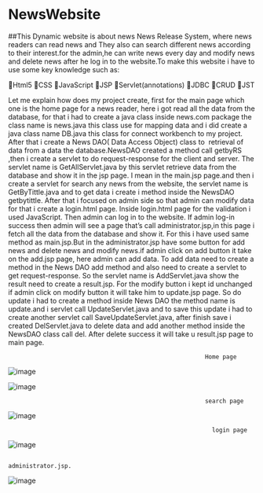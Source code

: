 # NewsWebsite
##This Dynamic website is about news News Release System, where news readers can read news and They also can search different news according to their interest.for the admin,he can write news every day and modify news and delete news after he log in to the website.To make this website i have to use some key knowledge such as:

Html5
CSS
JavaScript 
JSP
Servlet(annotations)
JDBC
CRUD
JST


Let me explain how does my project create, first for the main page which one is the home page for a news reader, here i got read all the data from the database, for that i had to create a java class inside news.com package the class name is news.java this class use for mapping data and i did create a java class name DB.java this class for connect workbench to my project. After that i create a News DAO( Data Access Object) class to  retrieval of data from a data the database.NewsDAO created a method call getbyRS ,then i create a servlet to do request-response for the client and server. The servlet name is GetAllServlet.java by this servlet retrieve data from the database and show it in the jsp page. I mean in the main.jsp page.and then i create a servlet for search any news from the website, the servlet name is GetByTittle.java and to get data i create i method inside the NewsDAO getbytittle. After that i focused on admin side so that admin can modify data  for that i create a login.html page. Inside login.html page for the validation i used JavaScript. Then admin can log in to the website. If admin log-in success then admin will see a page that’s call administrator.jsp,in this page i fetch all the data from the database and show it. For this i have used same method as main.jsp.But in the administrator.jsp have some button for add news and delete news and modify news.if admin click on add button it take on the add.jsp page, here admin can add data. To add data need to create a method in the News DAO add method and also need to create a servlet to get request-response. So the servlet name is AddServlet.java show the result need to create a result.jsp. For the modify button i kept id unchanged if admin click on modify button it will take him to update.jsp page. So do update i had to create a method inside News DAO the method name is update.and i servlet call UpdateServlet.java and to save this update i had to create another servlet call SaveUpdateServlet.java, after finish save i created DelServlet.java to delete data and add another method inside the NewsDAO class call del. After delete success it will take u result.jsp page to main page.


                                                            Home page
![image](https://user-images.githubusercontent.com/62865086/121635777-a797ec00-caa8-11eb-9b82-ca82f8dc7f03.png)


![image](https://user-images.githubusercontent.com/62865086/121635800-aff02700-caa8-11eb-8102-996585d5c0ab.png)


                                                            search page

![image](https://user-images.githubusercontent.com/62865086/121635851-c6967e00-caa8-11eb-8eeb-1f259517523e.png)

                                                              login page
                                                   
![image](https://user-images.githubusercontent.com/62865086/121635872-d2824000-caa8-11eb-8c51-b3e879b74821.png)



                                                          administrator.jsp.  

![image](https://user-images.githubusercontent.com/62865086/121635887-d8782100-caa8-11eb-9e51-07bff30a5ec4.png)


